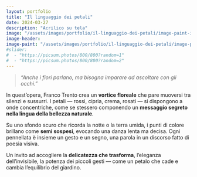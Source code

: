 ```yaml
---
layout: portfolio
title: "Il linguaggio dei petali"
date: 2024-03-27
description: "Acrilico su tela"
image: "/assets/images/portfolio/il-linguaggio-dei-petali/image-paint-il-linguaggio-dei-petali-v1.jpg"
image-header:
image-paint: "/assets/images/portfolio/il-linguaggio-dei-petali/image-paint-il-linguaggio-dei-petali-v1.jpg"
#slider:
#  - "https://picsum.photos/800/800?random=1"
#  - "https://picsum.photos/800/800?random=2"
---
```


> _“Anche i fiori parlano, ma bisogna imparare ad ascoltare con gli occhi.”_

In quest’opera, Franco Trento crea un **vortice floreale** che pare muoversi tra silenzi e sussurri. I petali — rossi, cipria, crema, rosati — si dispongono a onde concentriche, come se stessero componendo un **messaggio segreto nella lingua della bellezza naturale**.

Su uno sfondo scuro che ricorda la notte o la terra umida, i punti di colore brillano come **semi sospesi**, evocando una danza lenta ma decisa. Ogni pennellata è insieme un gesto e un segno, una parola in un discorso fatto di poesia visiva.

Un invito ad accogliere la **delicatezza che trasforma**, l’eleganza dell’invisibile, la potenza dei piccoli gesti — come un petalo che cade e cambia l’equilibrio del giardino.
